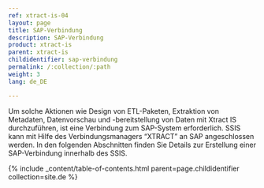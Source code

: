 ```yaml
---
ref: xtract-is-04
layout: page
title: SAP-Verbindung
description: SAP-Verbindung
product: xtract-is
parent: xtract-is
childidentifier: sap-verbindung
permalink: /:collection/:path
weight: 3
lang: de_DE

---
```

Um solche Aktionen wie Design von ETL-Paketen, Extraktion von Metadaten, Datenvorschau und -bereitstellung von Daten mit Xtract IS durchzuführen, ist eine Verbindung zum SAP-System erforderlich. SSIS kann mit Hilfe des Verbindungsmanagers “XTRACT” an SAP angeschlossen werden. In den folgenden Abschnitten finden Sie Details zur Erstellung einer SAP-Verbindung innerhalb des SSIS.

{% include _content/table-of-contents.html parent=page.childidentifier collection=site.de %}